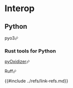 # Interop

## Python

pyo3⮳

### Rust tools for Python

[pyOxidizer]⮳

Ruff⮳

[pyOxidizer]: https://github.com/indygreg/PyOxidizer
{{#include ../refs/link-refs.md}}
